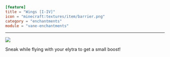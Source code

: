 ```toml
[feature]
title = "Wings [I-IV]"
icon = "minecraft:textures/item/barrier.png"
category = "enchantments"
module = "vane-enchantments"
```
---
![](images/enchantment_wings.png)

Sneak while flying with your elytra to get a small boost!
